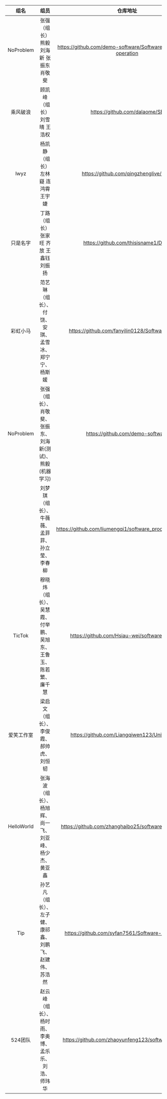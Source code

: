 | 组名 | 组员 | 仓库地址 | 
|:---:|:---:|:---:|
| NoProblem|	张强（组长）	熊毅	刘海新	张振东	肖敬斐	|https://github.com/demo-software/Software-engineering-operation|
| 乘风破浪|	顾凯峰（组长）	刘雪晴	王浩权	|https://github.com/dalaome/SE|
| lwyz|	杨凯静（组长）	左林嶷	连鸿霄	王宇婕	|https://github.com/qingzhenglive/lwyz|
| 只是名字|	丁路（组长）	张家旺	齐放	王鑫钰	刘振扬	|https://github.com/thisisname1/DING|
|彩虹小马|范艺琳（组长）、付饶、安琪、孟雪冰、郑宁宁、杨斯媛	|https://github.com/fanyilin0128/SoftwareProcess|
|NoProblem	|张强（组长）、肖敬斐、张振东、刘海新(测试)、熊毅(机器学习)	|https://github.com/demo-software|
|	|刘梦琪（组长）、牛薇薇、孟菲菲、孙立莹、李春柳	|https://github.com/liumengqi1/software_process_homework|
|TicTok	|穆晓炜（组长）、吴慧霞、付举鹏、吴旭东、王鲁玉、陈若繁、廉千慧	|https://github.com/Hsiau-wei/software-process|
|爱笑工作室	|梁启文（组长）、李俊霞、郝帅虎、刘恒韧	|https://github.com/Liangqiwen123/UnitedGroup|
|HelloWorld	|张海波（组长）、杨旭辉、尚一飞、刘亚峰、杨少杰、黄亚鑫	|https://github.com/zhanghaibo25/software-engineering|
|Tip	|孙艺凡（组长）、左子健、康祁鑫、刘鹏飞、赵建伟、苏浩然	|https://github.com/syfan7561/Software-Engineering|
|524团队	|赵云峰（组长）、杨时雨、李奥博、孟乐乐、刘浩、师玮华	|https://github.com/zhaoyunfeng123/software_process|